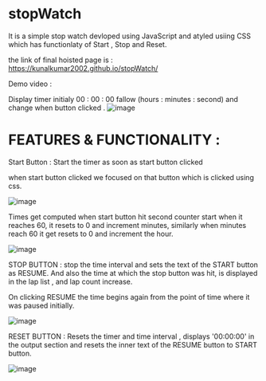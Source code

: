 # stopWatch
It is a simple stop watch devloped using JavaScript and atyled usiing CSS which has functionlaty of 
Start , Stop and Reset.

the link of final hoisted page is : https://kunalkumar2002.github.io/stopWatch/

Demo video : 

Display timer initialy 00 : 00 : 00 fallow  (hours : minutes : second) and change when button clicked
.
![image](https://user-images.githubusercontent.com/95571010/224799987-e43e1300-05c4-4558-bfea-074779bad21d.png)

# FEATURES & FUNCTIONALITY :

Start Button : Start the timer as soon as start button clicked

when start button clicked we focused on that button which is clicked using css.

![image](https://user-images.githubusercontent.com/95571010/224800622-5eaecaf1-4200-42e9-9364-015745f4564f.png)

Times get computed when start button hit second counter start when it reaches 60,
it resets to 0 and increment minutes, similarly when minutes reach 60 it get resets to 0 and
increment the hour.

![image](https://user-images.githubusercontent.com/95571010/224802844-c74edc27-fe9b-4060-bb56-69020228378d.png)

STOP BUTTON : stop the time interval and sets the text of the START button as RESUME. And also the time at which the stop button was hit, 
is displayed in the lap list , and lap count increase.

On clicking RESUME the time begins again from the point of time where it was paused initially.

![image](https://user-images.githubusercontent.com/95571010/224809391-91bd8795-76ca-4359-99b4-d0386f45433c.png)

RESET BUTTON : Resets the timer and time interval , displays '00:00:00' in the output section and resets the
inner text of the RESUME button to START button.

![image](https://user-images.githubusercontent.com/95571010/224809955-8bfe3742-a98e-4b21-9473-36ce2d9c26a9.png)



